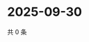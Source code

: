 # 2025-09-30

共 0 条

<!-- BEGIN ZHIHUQUESTIONS -->
<!-- 最后更新时间 Tue Sep 30 2025 18:12:14 GMT+0800 (China Standard Time) -->

<!-- END ZHIHUQUESTIONS -->
